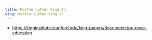 ```yaml
---
title: Martin Luther King Jr.
slug: martin-luther-king-jr
---
```

- https://kinginstitute.stanford.edu/king-papers/documents/purpose-education